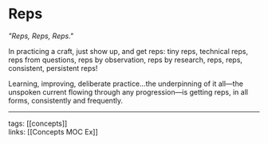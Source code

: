 # Reps
*"Reps, Reps, Reps."*  

In practicing a craft, just show up, and get reps: tiny reps, technical reps, reps from questions, reps by observation, reps by research, reps, reps, consistent, persistent reps! 

Learning, improving, deliberate practice…the underpinning of it all—the unspoken current flowing through any progression—is getting reps, in all forms, consistently and frequently.

---
tags: [[concepts]]  
links: [[Concepts MOC Ex]]
